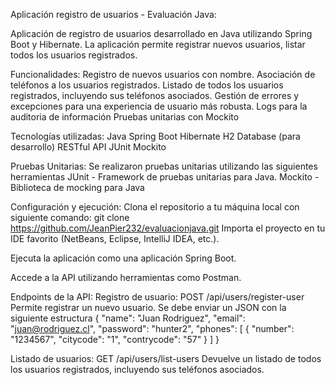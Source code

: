 Aplicación registro de usuarios - Evaluación Java:

Aplicación de registro de usuarios desarrollado en Java utilizando Spring Boot y Hibernate. 
La aplicación permite registrar nuevos usuarios, listar todos los usuarios registrados.

Funcionalidades:
Registro de nuevos usuarios con nombre.
Asociación de teléfonos a los usuarios registrados.
Listado de todos los usuarios registrados, incluyendo sus teléfonos asociados.
Gestión de errores y excepciones para una experiencia de usuario más robusta.
Logs para la auditoria de información
Pruebas unitarias con Mockito

Tecnologías utilizadas:
Java
Spring Boot
Hibernate
H2 Database (para desarrollo)
RESTful API
JUnit
Mockito

Pruebas Unitarias:
Se realizaron pruebas unitarias utilizando las siguientes herramientas
JUnit - Framework de pruebas unitarias para Java.
Mockito - Biblioteca de mocking para Java

Configuración y ejecución:
Clona el repositorio a tu máquina local con siguiente comando: git clone https://github.com/JeanPier232/evaluacionjava.git
Importa el proyecto en tu IDE favorito (NetBeans, Eclipse, IntelliJ IDEA, etc.).

Ejecuta la aplicación como una aplicación Spring Boot.

Accede a la API utilizando herramientas como Postman.

Endpoints de la API:
Registro de usuario:
POST /api/users/register-user
Permite registrar un nuevo usuario. Se debe enviar un JSON con la siguiente estructura
{
    "name": "Juan Rodriguez",
    "email": "juan@rodriguez.cl",
    "password": "hunter2",
    "phones": [
        {
            "number": "1234567",
            "citycode": "1",
            "contrycode": "57"
        }
    ]
}

Listado de usuarios:
GET /api/users/list-users
Devuelve un listado de todos los usuarios registrados, incluyendo sus teléfonos asociados.
